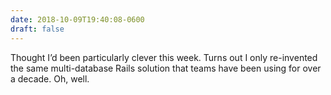 ```yaml
---
date: 2018-10-09T19:40:08-0600
draft: false
---
```


Thought I’d been particularly clever this week. Turns out I only re-invented the same multi-database Rails solution that teams have been using for over a decade. Oh, well.

